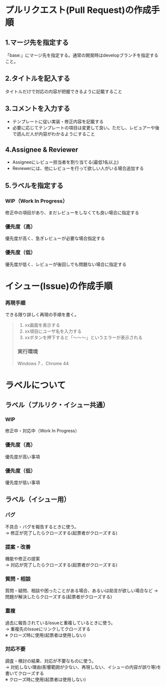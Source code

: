 # プルリクエスト(Pull Request)の作成手順

## 1.マージ先を指定する

「base:」にマージ先を指定する。通常の開発時はdevelopブランチを指定すること。

## 2.タイトルを記入する

タイトルだけで対応の内容が把握できるように記載すること

## 3.コメントを入力する

- テンプレートに従い実装・修正内容を記載する
- 必要に応じてテンプレートの項目は変更して良い。ただし、レビュアーや後で読んだ人が内容がわかるようにすること

## 4.Assignee & Reviewer

- Assigneeにレビュー担当者を割り当てる(最低1名以上)
- Reviewerには、他にレビューを行って欲しい人がいる場合追加する

## 5.ラベルを指定する

### WIP（Work In Progress）
修正中の項目があり、まだレビューをしなくても良い場合に指定する

### 優先度（高）
優先度が高く、急ぎレビューが必要な場合指定する

### 優先度（低）
優先度が低く、レビューが後回しでも問題ない場合に指定する

# イシュー(Issue)の作成手順

### 再現手順
できる限り詳しく再現の手順を書く。

> 1. xx画面を表示する
> 2. xx項目にユーザ名を入力する
> 3. xxボタンを押下すると「～～～」というエラーが表示される
>
> ### 実行環境
> Windows 7 、Chrome 44

# ラベルについて

## ラベル（プルリク・イシュー共通）

### WIP
修正中・対応中（Work In Progress）

### 優先度（高）
優先度が高い事項

### 優先度（低）
優先度が低い事項

## ラベル（イシュー用）

### バグ
不具合・バグを報告するときに使う。  
→ 修正が完了したらクローズする(起票者がクローズする)

### 提案・改善
機能や修正の提案  
→ 対応が完了したらクローズする(起票者がクローズする)

### 質問・相談
質問・疑問、相談や困ったことがある場合、あるいは助言が欲しい場合など
→ 問題が解決したらクローズする(起票者がクローズする)

### 重複
過去に報告されているIssueと重複しているときに使う。  
→ 重複先のIssueにリンクしてクローズする  
※ クローズ時に使用(起票者は使用しない)

### 対応不要
調査・検討の結果、対応が不要なものに使う。  
→ 対処しない理由(影響範囲が少ない、再現しない、イシューの内容が誤り等)を書いてクローズする  
※ クローズ時に使用(起票者は使用しない)
